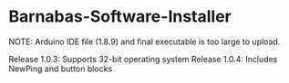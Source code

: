 # Barnabas-Software-Installer

NOTE: Arduino IDE file (1.8.9) and final executable is too large to upload.

Release 1.0.3: Supports 32-bit operating system
Release 1.0.4: Includes NewPing and button blocks


